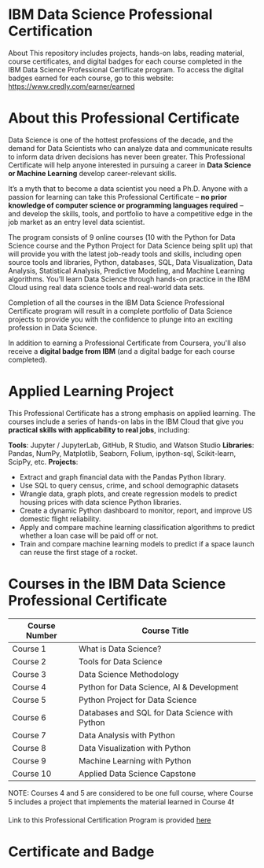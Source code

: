 # IBM Data Science Professional Certification
About This repository includes projects, hands-on labs, reading material, course certificates, and digital badges for each course completed in the IBM Data Science Professional Certificate program. To access the digital badges earned for each course, go to this website: https://www.credly.com/earner/earned


# About this Professional Certificate
Data Science is one of the hottest professions of the decade, and the demand for Data Scientists who can analyze data and communicate results to inform data driven decisions has never been greater. This Professional Certificate will help anyone interested in pursuing a career in **Data Science or Machine Learning** develop career-relevant skills.

It’s a myth that to become a data scientist you need a Ph.D. Anyone with a passion for learning can take this Professional Certificate – **no prior knowledge of computer science or programming languages required** – and develop the skills, tools, and portfolio to have a competitive edge in the job market as an entry level data scientist.

The program consists of 9 online courses (10 with the Python for Data Science course and the Python Project for Data Science being split up) that will provide you with the latest job-ready tools and skills, including open source tools and libraries, Python, databases, SQL, Data Visualization, Data Analysis, Statistical Analysis, Predictive Modeling, and Machine Learning algorithms. You’ll learn Data Science through hands-on practice in the IBM Cloud using real data science tools and real-world data sets.

Completion of all the courses in the IBM Data Science Professional Certificate program will result in a complete portfolio of Data Science projects to provide you with the confidence to plunge into an exciting profession in Data Science.

In addition to earning a Professional Certificate from Coursera, you'll also receive a **digital badge from IBM** (and a digital badge for each course completed).

# Applied Learning Project
This Professional Certificate has a strong emphasis on applied learning. The courses include a series of hands-on labs in the IBM Cloud that give you **practical skills with applicability to real jobs**, including:

**Tools**: Jupyter / JupyterLab, GitHub, R Studio, and Watson Studio
**Libraries**: Pandas, NumPy, Matplotlib, Seaborn, Folium, ipython-sql, Scikit-learn, ScipPy, etc.
**Projects**:

+ Extract and graph financial data with the Pandas Python library.
+ Use SQL to query census, crime, and school demographic datasets
+ Wrangle data, graph plots, and create regression models to predict housing prices with data science Python libraries.
+ Create a dynamic Python dashboard to monitor, report, and improve US domestic flight reliability.
+ Apply and compare machine learning classification algorithms to predict whether a loan case will be paid off or not.
+ Train and compare machine learning models to predict if a space launch can reuse the first stage of a rocket.
 
# Courses in the IBM Data Science Professional Certificate

|**Course Number**|**Course Title**|
|-|-|
|Course 1|What is Data Science?|
|Course 2|Tools for Data Science|
|Course 3|Data Science Methodology|
|Course 4|Python for Data Science, AI & Development|
|Course 5|Python Project for Data Science|
|Course 6|Databases and SQL for Data Science with Python|
|Course 7|Data Analysis with Python|
|Course 8|Data Visualization with Python|
|Course 9|Machine Learning with Python|
|Course 10|Applied Data Science Capstone|

NOTE: Courses 4 and 5 are considered to be one full course, where Course 5 includes a project that implements the material learned in Course 4❗

Link to this Professional Certification Program is provided [here](https://www.coursera.org/professional-certificates/ibm-data-science)

# Certificate and Badge
